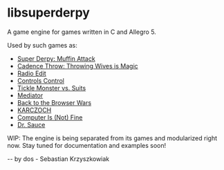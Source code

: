 # libsuperderpy
A game engine for games written in C and Allegro 5.

Used by such games as:
- [Super Derpy: Muffin Attack](https://github.com/dos1/SuperDerpy)
- [Cadence Throw: Throwing Wives is Magic](https://github.com/dos1/CadenceThrow)
- [Radio Edit](https://github.com/dos1/RadioEdit)
- [Controls Control](https://github.com/dos1/moreisbetter/tree/master/controlscontrol)
- [Tickle Monster vs. Suits](https://github.com/dos1/TickleMonster)
- [Mediator](https://github.com/dos1/mediator)
- [Back to the Browser Wars](https://github.com/dos1/bttbw)
- [KARCZOCH](https://github.com/dos1/karczoch)
- [Computer Is (Not) Fine](https://github.com/dos1/cinf)
- [Dr. Sauce](https://github.com/dos1/DrSauce)

WIP: The engine is being separated from its games and modularized right now. Stay tuned for documentation and examples soon!

--
by dos - Sebastian Krzyszkowiak
